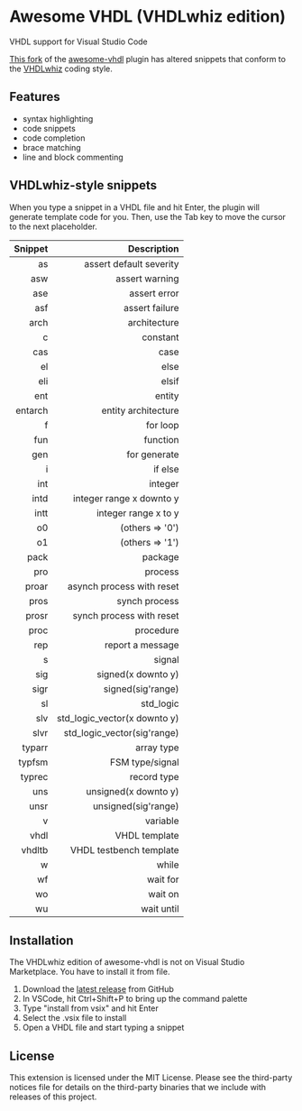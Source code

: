 # Awesome VHDL (VHDLwhiz edition)

VHDL support for Visual Studio Code

[This fork](https://github.com/jonasjj/awesome-vhdl) of the [awesome-vhdl](https://github.com/puorc/awesome-vhdl) plugin has altered snippets that conform to the [VHDLwhiz](https://vhdlwhiz.com) coding style. 

## Features
- syntax highlighting
- code snippets
- code completion
- brace matching
- line and block commenting

## VHDLwhiz-style snippets

When you type a snippet in a VHDL file and hit Enter, the plugin will generate template code for you. Then, use the Tab key to move the cursor to the next placeholder.

| Snippet | Description                  |
|     ---:|                         ---: |                  
| as      | assert default severity      |
| asw     | assert warning               |
| ase     | assert error                 |
| asf     | assert failure               |
| arch    | architecture                 |
| c       | constant                     |
| cas     | case                         |
| el      | else                         |
| eli     | elsif                        |
| ent     | entity                       |
| entarch | entity architecture          |
| f       | for loop                     |
| fun     | function                     |
| gen     | for generate                 |
| i       | if else                      |
| int     | integer                      |
| intd    | integer range x downto y     |
| intt    | integer range x to y         |
| o0      | (others => '0')              |
| o1      | (others => '1')              |
| pack    | package                      |
| pro     | process                      |
| proar   | asynch process with reset    |
| pros    | synch process                |
| prosr   | synch process with reset     |
| proc    | procedure                    |
| rep     | report a message             |
| s       | signal                       |
| sig     | signed(x downto y)           |
| sigr    | signed(sig'range)            |
| sl      | std_logic                    |
| slv     | std_logic_vector(x downto y) |
| slvr    | std_logic_vector(sig'range)  |
| typarr  | array type                   |
| typfsm  | FSM type/signal              |
| typrec  | record type                  |
| uns     | unsigned(x downto y)         |
| unsr    | unsigned(sig'range)          |
| v       | variable                     |
| vhdl    | VHDL template                |
| vhdltb  | VHDL testbench template      |
| w       | while                        |
| wf      | wait for                     |
| wo      | wait on                      |
| wu      | wait until                   |                

## Installation

The VHDLwhiz edition of awesome-vhdl is not on Visual Studio Marketplace. You have to install it from file.

1. Download the [latest release](https://github.com/jonasjj/awesome-vhdl/releases/latest) from GitHub
2. In VSCode, hit Ctrl+Shift+P to bring up the command palette
3. Type "install from vsix" and hit Enter
4. Select the .vsix file to install
5. Open a VHDL file and start typing a snippet

## License
This extension is licensed under the MIT License. Please see the
third-party notices file for details on the third-party
binaries that we include with releases of this project.